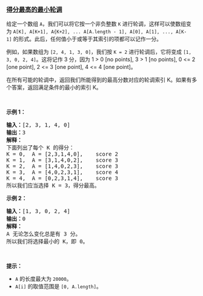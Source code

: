 ### [得分最高的最小轮调](https://leetcode-cn.com/problems/smallest-rotation-with-highest-score)

<p>给定一个数组&nbsp;<code>A</code>，我们可以将它按一个非负整数 <code>K</code>&nbsp;进行轮调，这样可以使数组变为&nbsp;<code>A[K], A[K+1], A{K+2], ... A[A.length - 1], A[0], A[1], ..., A[K-1]</code>&nbsp;的形式。此后，任何值小于或等于其索引的项都可以记作一分。</p>

<p>例如，如果数组为&nbsp;<code>[2, 4, 1, 3, 0]</code>，我们按&nbsp;<code>K = 2</code>&nbsp;进行轮调后，它将变成&nbsp;<code>[1, 3, 0, 2, 4]</code>。这将记作 3 分，因为 1 &gt; 0 [no points], 3 &gt; 1 [no points], 0 &lt;= 2 [one point], 2 &lt;= 3 [one point], 4 &lt;= 4 [one point]。</p>

<p>在所有可能的轮调中，返回我们所能得到的最高分数对应的轮调索引 K。如果有多个答案，返回满足条件的最小的索引 K。</p>

<p>&nbsp;</p>

<p><strong>示例 1：</strong></p>

<pre><strong>输入：</strong>[2, 3, 1, 4, 0]
<strong>输出：</strong>3
<strong>解释：</strong>
下面列出了每个 K 的得分：
K = 0,  A = [2,3,1,4,0],    score 2
K = 1,  A = [3,1,4,0,2],    score 3
K = 2,  A = [1,4,0,2,3],    score 3
K = 3,  A = [4,0,2,3,1],    score 4
K = 4,  A = [0,2,3,1,4],    score 3
所以我们应当选择&nbsp;K = 3，得分最高。</pre>

<p><strong>示例 2：</strong></p>

<pre><strong>输入：</strong>[1, 3, 0, 2, 4]
<strong>输出：</strong>0
<strong>解释：</strong>
A 无论怎么变化总是有 3 分。
所以我们将选择最小的 K，即 0。
</pre>

<p>&nbsp;</p>

<p><strong>提示：</strong></p>

<ul>
	<li><code>A</code>&nbsp;的长度最大为&nbsp;<code>20000</code>。</li>
	<li><code>A[i]</code> 的取值范围是&nbsp;<code>[0, A.length]</code>。</li>
</ul>

